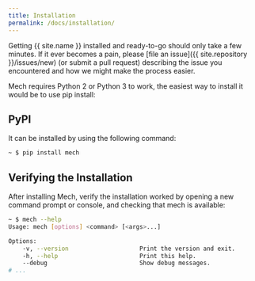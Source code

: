 ```yaml
---
title: Installation
permalink: /docs/installation/
---
```


Getting {{ site.name }} installed and ready-to-go should only take a few minutes.
If it ever becomes a pain, please [file an issue]({{ site.repository }}/issues/new)
(or submit a pull request) describing the issue you encountered and how
we might make the process easier.


Mech requires Python 2 or Python 3 to work, the easiest way to install it would
be to use pip install:


## PyPI

It can be installed by using the following command:

```sh
~ $ pip install mech
```


## Verifying the Installation

After installing Mech, verify the installation worked by opening a new command
prompt or console, and checking that mech is available:

```sh
~ $ mech --help
Usage: mech [options] <command> [<args>...]

Options:
    -v, --version                    Print the version and exit.
    -h, --help                       Print this help.
    --debug                          Show debug messages.
# ...
```
